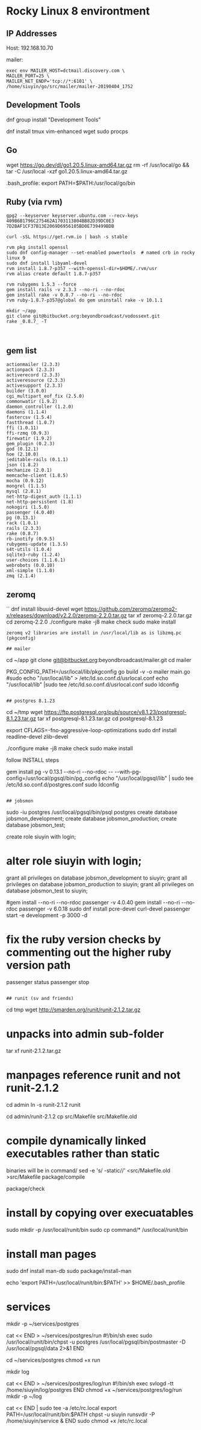 # Rocky Linux 8 environtment

## IP Addresses

Host: 192.168.10.70

mailer:
```
exec env MAILER_HOST=dctmail.discovery.com \
MAILER_PORT=25 \
MAILER_NET_ENDP='tcp://*:6101' \
/home/siuyin/go/src/mailer/mailer-20190404_1752
```
## Development Tools

dnf group install "Development Tools"

dnf install tmux vim-enhanced wget sudo procps

## Go
wget https://go.dev/dl/go1.20.5.linux-amd64.tar.gz
 rm -rf /usr/local/go && tar -C /usr/local -xzf go1.20.5.linux-amd64.tar.gz

.bash_profile:
export PATH=$PATH:/usr/local/go/bin

## Ruby (via rvm)

```
gpg2 --keyserver keyserver.ubuntu.com --recv-keys 409B6B1796C275462A1703113804BB82D39DC0E3 7D2BAF1CF37B13E2069D6956105BD0E739499BDB

curl -sSL https://get.rvm.io | bash -s stable

rvm pkg install openssl
sudo dnf config-manager --set-enabled powertools  # named crb in rocky linux 9
sudo dnf install libyaml-devel
rvm install 1.8.7-p357 --with-openssl-dir=$HOME/.rvm/usr
rvm alias create default 1.8.7-p357

rvm rubygems 1.5.3 --force
gem install rails -v 2.3.3 --no-ri --no-rdoc
gem install rake -v 0.8.7 --no-ri --no-rdoc
rvm ruby-1.8.7-p357@global do gem uninstall rake -v 10.1.1

mkdir ~/app
git clone git@bitbucket.org:beyondbroadcast/vodossext.git
rake _0.8.7_ -T



```

## gem list
```
actionmailer (2.3.3)
actionpack (2.3.3)
activerecord (2.3.3)
activeresource (2.3.3)
activesupport (2.3.3)
builder (3.0.0)
cgi_multipart_eof_fix (2.5.0)
commonwatir (1.9.2)
daemon_controller (1.2.0)
daemons (1.1.4)
fastercsv (1.5.4)
fastthread (1.0.7)
ffi (1.0.11)
ffi-rzmq (0.9.3)
firewatir (1.9.2)
gem_plugin (0.2.3)
god (0.12.1)
hoe (2.10.0)
jeditable-rails (0.1.1)
json (1.8.2)
mechanize (2.0.1)
memcache-client (1.8.5)
mocha (0.9.12)
mongrel (1.1.5)
mysql (2.8.1)
net-http-digest_auth (1.1.1)
net-http-persistent (1.8)
nokogiri (1.5.0)
passenger (4.0.40)
pg (0.13.1)
rack (1.0.1)
rails (2.3.3)
rake (0.8.7)
rb-inotify (0.9.5)
rubygems-update (1.3.5)
s4t-utils (1.0.4)
sqlite3-ruby (1.2.4)
user-choices (1.1.6.1)
webrobots (0.0.10)
xml-simple (1.1.0)
zmq (2.1.4)
```

## zeromq

``
dnf install libuuid-devel
wget https://github.com/zeromq/zeromq2-x/releases/download/v2.2.0/zeromq-2.2.0.tar.gz
tar xf zeromq-2.2.0.tar.gz
cd zeromq-2.2.0
./configure
make -j8
make check
sudo make install
```
zeromq v2 libraries are install in /usr/local/lib as is libzmq.pc (pkgconfig)

## mailer

```
cd ~/app
git clone git@bitbucket.org:beyondbroadcast/mailer.git
cd mailer

PKG_CONFIG_PATH=/usr/local/lib/pkgconfig go build -v -o mailer main.go
#sudo echo "/usr/local/lib" >  /etc/ld.so.conf.d/usrlocal.conf
echo "/usr/local/lib" |sudo tee  /etc/ld.so.conf.d/usrlocal.conf
sudo ldconfig
```

## postgres 8.1.23

```
cd ~/tmp
wget https://ftp.postgresql.org/pub/source/v8.1.23/postgresql-8.1.23.tar.gz
tar xf postgresql-8.1.23.tar.gz
cd postgresql-8.1.23

export CFLAGS=-fno-aggressive-loop-optimizations
sudo dnf install readline-devel zlib-devel

./configure
make -j8
make check
sudo make install

follow INSTALL steps

gem install pg -v 0.13.1 --no-ri --no-rdoc -- --with-pg-config=/usr/local/pgsql/bin/pg_config
echo "/usr/local/pgsql/lib" | sudo tee /etc/ld.so.conf.d/postgres.conf
sudo ldconfig

```

## jobsmon
```
sudo -iu postgres
/usr/local/pgsql/bin/psql postgres
create database jobsmon_development;
create database jobsmon_production;
create database jobsmon_test;

create role siuyin with login;
# alter role siuyin with login;

grant all privileges on database jobsmon_development to siuyin;
grant all privileges on database jobsmon_production to siuyin;
grant all privileges on database jobsmon_test to siuyin;


#gem install --no-ri --no-rdoc passenger -v 4.0.40
gem install --no-ri --no-rdoc passenger -v 6.0.18
sudo dnf install pcre-devel curl-devel
passenger start -e development -p 3000 -d
# fix the ruby version checks by commenting out the higher ruby version path
passenger status
passenger stop
```

## runit (sv and friends)
```
cd tmp
wget http://smarden.org/runit/runit-2.1.2.tar.gz

# unpacks into admin sub-folder
tar xf runit-2.1.2.tar.gz

# manpages reference runit and not runit-2.1.2
cd admin
ln -s runit-2.1.2 runit

cd admin/runit-2.1.2
cp src/Makefile src/Makefile.old

# compile dynamically linked executables rather than static
binaries will be in command/
sed -e 's/ -static//' <src/Makefile.old >src/Makefile
package/compile

package/check

# install by copying over execuatables
sudo mkdir -p /usr/local/runit/bin
sudo cp command/* /usr/local/runit/bin

# install man pages
sudo dnf install man-db
sudo package/install-man

echo 'export PATH=/usr/local/runit/bin:$PATH' >> $HOME/.bash_profile


# services
mkdir -p ~/services/postgres

cat << END > ~/services/postgres/run
#!/bin/sh
exec sudo /usr/local/runit/bin/chpst -u postgres /usr/local/pgsql/bin/postmaster -D /usr/local/pgsql/data 2>&1
END

cd ~/services/postgres
chmod +x run

mkdir log

cat << END > ~/services/postgres/log/run
#!/bin/sh
exec svlogd -tt /home/siuyin/log/postgres
END
chmod +x ~/services/postgres/log/run
mkdir -p ~/log

cat << END | sudo tee -a /etc/rc.local
export PATH=/usr/local/runit/bin:$PATH
chpst -u siuyin runsvdir -P /home/siuyin/service &
END
sudo chmod +x /etc/rc.local

```
